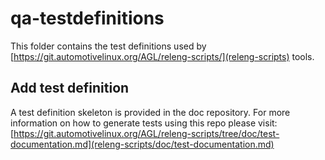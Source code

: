 # qa-testdefinitions

This folder contains the test definitions used by [https://git.automotivelinux.org/AGL/releng-scripts/](releng-scripts)
tools.

## Add test definition
A test definition skeleton is provided in the doc repository. For more information
on how to generate tests using this repo please visit:
[https://git.automotivelinux.org/AGL/releng-scripts/tree/doc/test-documentation.md](releng-scripts/doc/test-documentation.md)